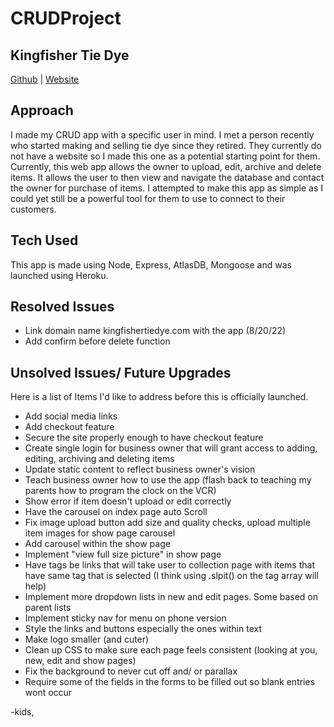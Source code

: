 # CRUDProject
## Kingfisher Tie Dye
[Github](https://github.com/IntuitiveHarmony/CRUDProject)  |  [Website](https://enigmatic-peak-99507.herokuapp.com/archives)

## Approach
I made my CRUD app with a specific user in mind.  I met a person recently who started making and selling tie dye since they retired.  They currently do not have a website so I made this one as a potential starting point for them.  Currently, this web app allows the owner to upload, edit, archive and delete items.  It allows the user to then view and navigate the database and contact the owner for purchase of items. I attempted to make this app as simple as I could yet still be a powerful tool for them to use to connect to their customers.

## Tech Used
This app is made using Node, Express, AtlasDB, Mongoose and was launched using Heroku.

## Resolved Issues
- Link domain name kingfishertiedye.com with the app (8/20/22)
- Add confirm before delete function

## Unsolved Issues/ Future Upgrades
Here is a list of Items I'd like to address before this is officially launched.
- Add social media links
- Add checkout feature
- Secure the site properly enough to have checkout feature
- Create single login for business owner that will grant access to adding, editing, archiving and deleting items
- Update static content to reflect business owner's vision
- Teach business owner how to use the app (flash back to teaching my parents how to program the clock on the VCR)
- Show error if item doesn't upload or edit correctly
- Have the carousel on index page auto Scroll
- Fix image upload button add size and quality checks, upload multiple item images for show page carousel
- Add carousel within the show page
- Implement "view full size picture" in show page
- Have tags be links that will take user to collection page with items that have same tag that is selected  (I think using .slpit() on the tag array will help)
- Implement more dropdown lists in new and edit pages. Some based on parent lists
- Implement sticky nav for menu on phone version
- Style the links and buttons especially the ones within text
- Make logo smaller (and cuter)
- Clean up CSS to make sure each page feels consistent (looking at you, new, edit and show pages)
- Fix the background to never cut off and/ or parallax
- Require some of the fields in the forms to be filled out so blank entries wont occur

-kids, 
